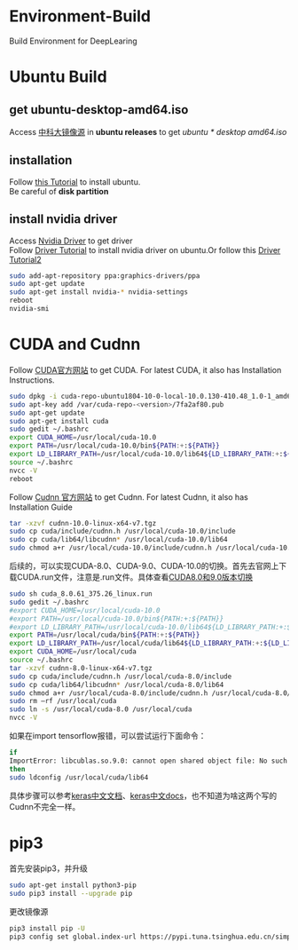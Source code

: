 # Environment-Build
Build Environment for DeepLearing
# Ubuntu Build
## get ubuntu-desktop-amd64.iso
Access [中科大镜像源](http://mirrors.ustc.edu.cn/ubuntu-releases/) in **ubuntu releases** to get *ubuntu * desktop amd64.iso*<br>
## installation
Follow [this Tutorial](https://blog.csdn.net/qq_31192383/article/details/78876905) to install ubuntu.<br>
Be careful of **disk partition**<br>
## install nvidia driver
Access [Nvidia Driver](https://www.geforce.cn/drivers) to get driver<br>
Follow [Driver Tutorial](https://blog.csdn.net/fu6543210/article/details/79746624) to install nvidia driver on ubuntu.Or follow this [Driver Tutorial2](https://github.com/joseph-zhang/QuickSolver/blob/0bf1c63bdfceffc6330b372af15925183423e6bf/setting/set-env.sh#L37)<br>
```bash
sudo add-apt-repository ppa:graphics-drivers/ppa
sudo apt-get update
sudo apt-get install nvidia-* nvidia-settings
reboot
nvidia-smi
```
# CUDA and Cudnn
Follow [CUDA官方网站](https://developer.nvidia.com/cuda-downloads) to get CUDA. For latest CUDA, it also has Installation Instructions.
```bash
sudo dpkg -i cuda-repo-ubuntu1804-10-0-local-10.0.130-410.48_1.0-1_amd64.deb
sudo apt-key add /var/cuda-repo-<version>/7fa2af80.pub
sudo apt-get update
sudo apt-get install cuda
sudo gedit ~/.bashrc
export CUDA_HOME=/usr/local/cuda-10.0
export PATH=/usr/local/cuda-10.0/bin${PATH:+:${PATH}}
export LD_LIBRARY_PATH=/usr/local/cuda-10.0/lib64${LD_LIBRARY_PATH:+:${LD_LIBRARY_PATH}}
source ~/.bashrc
nvcc -V 
reboot
```
Follow [Cudnn 官方网站](https://developer.nvidia.com/rdp/cudnn-download) to get Cudnn. For latest Cudnn, it also has Installation Guide
```bash
tar -xzvf cudnn-10.0-linux-x64-v7.tgz
sudo cp cuda/include/cudnn.h /usr/local/cuda-10.0/include
sudo cp cuda/lib64/libcudnn* /usr/local/cuda-10.0/lib64
sudo chmod a+r /usr/local/cuda-10.0/include/cudnn.h /usr/local/cuda-10.0/lib64/libcudnn*
```
后续的，可以实现CUDA-8.0、CUDA-9.0、CUDA-10.0的切换。首先去官网上下载CUDA.run文件，注意是.run文件。具体查看[CUDA8.0和9.0版本切换](https://blog.csdn.net/u010821666/article/details/79957071)
```bash
sudo sh cuda_8.0.61_375.26_linux.run
sudo gedit ~/.bashrc
#export CUDA_HOME=/usr/local/cuda-10.0
#export PATH=/usr/local/cuda-10.0/bin${PATH:+:${PATH}}
#export LD_LIBRARY_PATH=/usr/local/cuda-10.0/lib64${LD_LIBRARY_PATH:+:${LD_LIBRARY_PATH}}
export PATH=/usr/local/cuda/bin${PATH:+:${PATH}}
export LD_LIBRARY_PATH=/usr/local/cuda/lib64${LD_LIBRARY_PATH:+:${LD_LIBRARY_PATH}}
export CUDA_HOME=/usr/local/cuda
source ~/.bashrc
tar -xzvf cudnn-8.0-linux-x64-v7.tgz
sudo cp cuda/include/cudnn.h /usr/local/cuda-8.0/include
sudo cp cuda/lib64/libcudnn* /usr/local/cuda-8.0/lib64
sudo chmod a+r /usr/local/cuda-8.0/include/cudnn.h /usr/local/cuda-8.0/lib64/libcudnn*
sudo rm –rf /usr/local/cuda
sudo ln -s /usr/local/cuda-8.0 /usr/local/cuda
nvcc -V 
```
如果在import tensorflow报错，可以尝试运行下面命令：
```bash
if 
ImportError: libcublas.so.9.0: cannot open shared object file: No such file or directory
then
sudo ldconfig /usr/local/cuda/lib64
```

具体步骤可以参考[keras中文文档](https://keras-cn-docs.readthedocs.io/zh_CN/latest/getting_started/keras_linux/)、[keras中文docs](https://keras-cn.readthedocs.io/en/latest/for_beginners/keras_linux/#3-cudacpu)，也不知道为啥这两个写的Cudnn不完全一样。

# pip3 
首先安装pip3，并升级<br>
```bash
sudo apt-get install python3-pip
sudo pip3 install --upgrade pip
```
更改镜像源<br>
```bash
pip3 install pip -U
pip3 config set global.index-url https://pypi.tuna.tsinghua.edu.cn/simple
```
